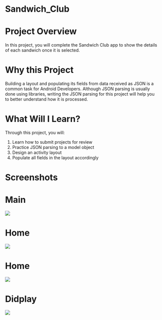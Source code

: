 # Sandwich_Club

# Project Overview

In this project, you will complete the Sandwich Club app to show the details of each sandwich once it is selected.

# Why this Project

Building a layout and populating its fields from data received as JSON is a common task for Android Developers. Although JSON parsing is usually done using libraries, writing the JSON parsing for this project will help you to better understand how it is processed.


# What Will I Learn?

Through this project, you will:
1. 	Learn how to submit projects for review
2. 	Practice JSON parsing to a model object
3. 	Design an activity layout
4. 	Populate all fields in the layout accordingly

# Screenshots

# Main

![](src/1.jpg)

# Home

![](src/2.jpg)

# Home

![](src/3.jpg)

# Didplay

![](src/4.jpg)
